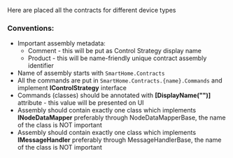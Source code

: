 Here are placed all the contracts for different device types

### Conventions:
* Important assembly metadata: 
  * Comment - this will be put as Control Strategy display name
  * Product - this will be name-friendly unique contract assembly identifier
* Name of assembly starts with `SmartHome.Contracts`
* All the commands are put in `SmartHome.Contracts.{name}.Commands` and implement **IControlStrategy** interface
* Commands (classes) should be annotated with **[DisplayName("")]** attribute - this value will be presented on UI
* Assembly should contain exactly one class which implements **INodeDataMapper** preferably through NodeDataMapperBase, the name of the class is NOT important
* Assembly should contain exactly one class which implements **IMessageHandler** preferably through MessageHandlerBase, the name of the class is NOT important